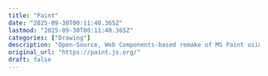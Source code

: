 ```yaml
---
title: "Paint"
date: "2025-09-30T00:11:40.365Z"
lastmod: "2025-09-30T00:11:40.365Z"
categories: ["Drawing"]
description: "Open-Source, Web Components-based remake of MS Paint using modern web capabilities."
original_url: "https://paint.js.org/"
draft: false
---
```

